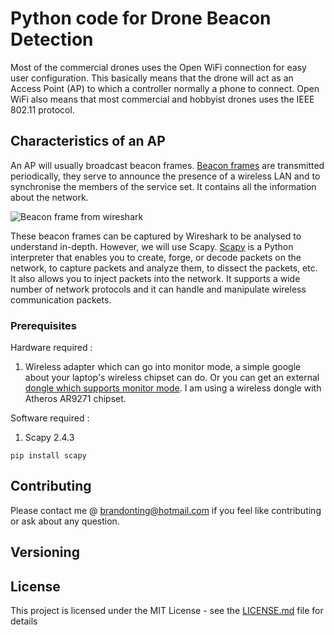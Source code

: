 # Python code for Drone Beacon Detection

Most of the commercial drones uses the Open WiFi connection for easy user configuration. This basically means that the drone will act as an Access Point (AP) to which a controller normally a phone to connect. Open WiFi also means that most commercial and hobbyist drones uses the IEEE 802.11 protocol. 

## Characteristics of an AP

An AP will usually broadcast beacon frames. [Beacon frames] are transmitted periodically, they serve to announce the presence of a wireless LAN and to synchronise the members of the service set. It contains all the information about the network.

![Beacon frame from wireshark](https://3.bp.blogspot.com/-FKoOO4JgZPg/Tx2twnX4B9I/AAAAAAAAADU/pOI4zC1fTw4/s1600/wireshark-beacon-frame.png)

These beacon frames can be captured by Wireshark to be analysed to understand in-depth. However, we will use Scapy. [Scapy] is a Python interpreter that enables you to create, forge, or decode packets on the network, to capture packets and analyze them, to dissect the packets, etc. It also allows you to inject packets into the network. It supports a wide number of network protocols and it can handle and manipulate wireless communication packets.


### Prerequisites

Hardware required :
1. Wireless adapter which can go into monitor mode, a simple google about your laptop's wireless chipset can do. Or you can get an external [dongle which supports monitor mode]. I am using a wireless dongle with Atheros AR9271 chipset.

Software required :
1. Scapy 2.4.3

```
pip install scapy
```

## Contributing

Please contact me @ brandonting@hotmail.com if you feel like contributing or ask about any question.

## Versioning

## License

This project is licensed under the MIT License - see the [LICENSE.md](LICENSE.md) file for details

[Beacon frames]: https://en.wikipedia.org/wiki/Beacon_frame
[Scapy]: https://resources.infosecinstitute.com/what-is-scapy/#gref
[dongle which supports monitor mode]: https://www.wirelesshack.org/best-kali-linux-compatible-usb-adapter-dongles.html

